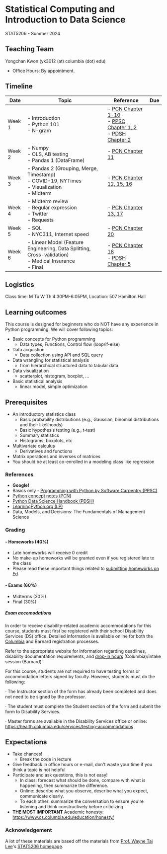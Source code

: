 # Statistical Computing and Introduction to Data Science 

STAT5206 - Summer 2024

## Teaching Team

Yongchan Kwon (yk3012 (at) columbia (dot) edu)
  - Office Hours: By appointment. 

## Timeline 

|Date|Topic|Reference|Due|
|---|---|---|---|
|Week 1|- Introduction <br>- Python 101 <br>- N-gram |- [PCN Chapter 1-10](https://leewtai.github.io/courses/stat_computing/lectures/learning_python_intro.html) <br>- [PPSC Chapter 1, 2](https://swcarpentry.github.io/python-novice-inflammation/) <br>- [PDSH Chapter 2](https://jakevdp.github.io/PythonDataScienceHandbook/)||
|Week 2|- Numpy <br>- OLS, AB testing <br>- Pandas 1 (DataFrame) |- [PCN Chapter 11](https://leewtai.github.io/courses/stat_computing/lectures/learning_python_intro.html)| |
|Week 3|- Pandas 2 (Grouping, Merge, Timestamp) <br>- COVID-19, NYTimes <br>- Visualization <br>- Midterm|- [PCN Chapter 12, 15, 16](https://leewtai.github.io/courses/stat_computing/lectures/learning_python_intro.html) ||
|Week 4|- Midterm review <br>- Regular expression <br>- Twitter <br>- Requests|- [PCN Chapter 13, 17](https://leewtai.github.io/courses/stat_computing/lectures/learning_python_intro.html)||
|Week 5|- SQL <br>- NYC311, Internet speed|- [PCN Chapter 20](https://leewtai.github.io/courses/stat_computing/lectures/learning_python_intro.html)||
|Week 6|- Linear Model (Feature Engineering, Data Splitting, Cross-validation) <br>- Medical Insurance <br>- Final|- [PCN Chapter 18](https://leewtai.github.io/courses/stat_computing/lectures/learning_python_intro.html) <br>- [PDSH Chapter 5](https://jakevdp.github.io/PythonDataScienceHandbook/)||

## Logistics

Class time: M Tu W Th 4:30PM-6:05PM, Location: 507 Hamilton Hall

## Learning outcomes

This course is designed for beginners who do NOT have any experience in Python programming. We will cover following topics:
- Basic concepts for Python programming
  - Data types, Functions, Control flow (loop/if-else)
- Data acquistion
  - Data collection using API and SQL query
- Data wrangling for statistical analysis
  - from hierarchical structured data to tabular data
- Data visualization
  - scatterplot, histogram, boxplot, ...
- Basic statistical analysis
  - linear model, simple optimization

## Prerequisites

- An introductory statistics class
  - Basic probability distributions (e.g., Gaussian, binomial distributions and their likelihoods)
  - Basic hypothesis testing (e.g., t-test)
  - Summary statistics
  - Histograms, boxplots, etc
- Multivariate calculus
  - Derivatives and functions
- Matrix operations and inverses of matrices
- You should be at least co-enrolled in a modeling class like regression

### References

- **Google!**
- Basics only - [Programming with Python by Software Carpentry (PPSC)](https://swcarpentry.github.io/python-novice-inflammation/)
- [Python concept notes (PCN)](https://leewtai.github.io/courses/stat_computing/lectures/learning_python_intro.html)
- [Python Data Science Handbook (PDSH)](https://jakevdp.github.io/PythonDataScienceHandbook/)
- [LearningPython.org (LP)](https://www.learnpython.org/)
- Data, Models, and Decisions: The Fundamentals of Management Science

### Grading

#### - Homeworks (40%)

- Late homeworks will receive 0 credit
- No make-up homeworks will be granted even if you registered late to the class
- Please read these important things related to [submitting homeworks on Ed](https://leewtai.github.io/courses/stat_computing/ed_hw_faq.html)

#### - Exams (60%)

- Midterms (30%)
- Final (30%)

##### Exam accomodations

In order to receive disability-related academic accommodations for this course, students must first be registered with their school Disability Services (DS) office. Detailed information is available online for both the [Columbia](https://health.columbia.edu/content/disability-services) and Barnard registration processes.

Refer to the appropriate website for information regarding deadlines, disability documentation requirements, and [drop-in hours](https://health.columbia.edu/getting-care/drop-offices/disability-services-drop-hours) (Columbia)/intake session (Barnard).


For this course, students are not required to have testing forms or accommodation letters signed by faculty. However, students must do the following:

·         The Instructor section of the form has already been completed and does not need to be signed by the professor.

·         The student must complete the Student section of the form and submit the form to Disability Services.

·         Master forms are available in the Disability Services office or online: https://health.columbia.edu/services/testing-accommodations


## Expectations

- Take chances!
  - Break the code in lecture
- Give feedback in office hours or e-mail, don't waste your time if you think a topic is not helpful
- Participate and ask questions, this is not easy!
  - In class: forecast what should be done, compare with what is happening, then summarize the difference.
  - Online: describe what you observe, describe what you expect, communicate clearly.
  - To each other: summarize the conversation to ensure you're listening and think constructively before criticizing.
- **THE MOST IMPORTANT** Academic honesty: https://www.cs.columbia.edu/education/honesty/

### Acknowledgement

A lot of these materials are based off the materials from [Prof. Wayne Tai Lee](https://leewtai.github.io/)'s [STAT5206 homepage](https://leewtai.github.io/courses/stat_computing/syllabus_5206.html).
